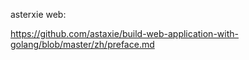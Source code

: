 
asterxie web:


https://github.com/astaxie/build-web-application-with-golang/blob/master/zh/preface.md
